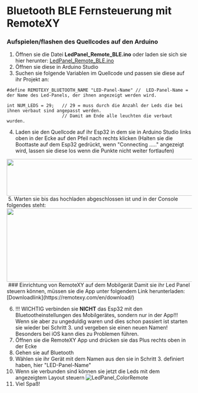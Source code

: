 # Bluetooth BLE Fernsteuerung mit RemoteXY



### Aufspielen/flashen des Quellcodes auf den Arduino
1. Öffnen sie die Datei **LedPanel_Remote_BLE.ino** oder laden sie sich sie hier herunter: [LedPanel_Remote_BLE.ino](https://github.com/GiThUbLudwig/Codeweek_LedPanel_Esp32_iOS_and_Android/blob/0de686a12c8844ee6ad3705e80388b1246115a12/LedPanel_ColorRemote_BLE/LedPanel_Remote_BLE/LedPanel_Remote_BLE.ino)
2. Öffnen sie diese in Arduino Studio
3. Suchen sie folgende Variablen im Quellcode und passen sie diese auf ihr Projekt an:
```
#define REMOTEXY_BLUETOOTH_NAME "LED-Panel-Name" //  LED-Panel-Name = der Name des Led-Panels, der ihnen angezeigt werden wird. 
```
```
int NUM_LEDS = 29;   // 29 = muss durch die Anzahl der Leds die bei ihnen verbaut sind angepasst werden. 
                     // Damit am Ende alle leuchten die verbaut wurden.
```
4. Laden sie den Quellcode auf ihr Esp32 in dem sie in Arduino Studio links oben in der Ecke auf den Pfeil nach rechts klicken (Halten sie die Boottaste auf dem Esp32 gedrückt, wenn "Connecting ....." angezeigt wird, lassen sie diese los wenn die Punkte nicht weiter fortlaufen)

<img src="https://user-images.githubusercontent.com/69899600/200096449-d36365ee-7ae1-416d-a6da-ef456b08e47d.png" width="800" height="100">
<img>
5. Warten sie bis das hochladen abgeschlossen ist und in der Console folgendes steht: 

<img src="https://user-images.githubusercontent.com/69899600/200096531-579291b3-7b52-4352-bf11-44f1c605300d.png" width="600" height="200">
<img>
### Einrichtung von RemoteXY auf dem Mobilgerät
Damit sie ihr Led Panel steuern können, müssen sie die App unter folgendem Link herunterladen: [Downloadlink](https://remotexy.com/en/download/)

6. !!! WICHTIG verbinden sie **NICHT** das Esp32 mit den Bluetootheinstellungen des Mobilgerätes, sondern nur in der App!!!
Wenn sie aber zu ungeduldig waren und dies schon passiert ist starten sie wieder bei Schritt 3. und vergeben sie einen neuen Namen! Besonders bei iOS kann dies zu Problemen führen.
7. Öffnen sie die RemoteXY App und drücken sie das Plus rechts oben in der Ecke
8. Gehen sie auf Bluetooth
9. Wählen sie ihr Gerät mit dem Namen aus den sie in Schritt 3. definiert haben, hier "LED-Panel-Name"
10. Wenn sie verbunden sind können sie jetzt die Leds mit dem angezeigtem Layout steuern
![LedPanel_ColorRemote](https://user-images.githubusercontent.com/69899600/200095733-7032b31d-5521-40fd-8762-84669c304b59.JPG)
11. Viel Spaß!
